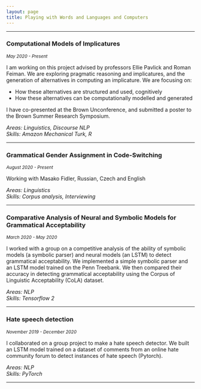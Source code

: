 ```yaml
---
layout: page
title: Playing with Words and Languages and Computers
---
```

<hr />

### Computational Models of Implicatures 
<sub>*May 2020 - Present* <sub /> 
  
I am working on this project advised by professors Ellie Pavlick and Roman Feiman. We are exploring pragmatic reasoning and implicatures, and the generation of alternatives in computing an implicature. We are focusing on: 
- How these alternatives are structured and used, cognitively
- How these alternatives can be computationally modelled and generated 

I have co-presented at the Brown Unconference, and submitted a poster to the Brown Summer Research Symposium.

*Areas: Linguistics, Discourse NLP <br/>
Skills: Amazon Mechanical Turk, R*

<hr />

### Grammatical Gender Assignment in Code-Switching 
<sub>*August 2020 - Present*<sub/> 
  
Working with Masako Fidler, Russian, Czech and English 

*Areas: Linguistics <br/>
Skills: Corpus analysis, Interviewing*

<hr />

### Comparative Analysis of Neural and Symbolic Models for Grammatical Acceptability 
<sub>*March 2020 - May 2020* <sub/> 
  
I worked with a group on a competitive analysis of the ability of symbolic models (a symbolic parser) and neural models (an LSTM) to detect grammatical acceptability. 
We implemented a simple symbolic parser and an LSTM model trained on the Penn Treebank. 
We then compared their accuracy in detecting grammatical acceptability using the Corpus of Linguistic Acceptability (CoLA) dataset.

*Areas: NLP <br/>
Skills: Tensorflow 2*

<hr />

### Hate speech detection 
<sub>*November 2019 - December 2020*<sub/> 
  
I collaborated on a group project to make a hate speech detector. We built an LSTM model trained on a dataset of comments from an online hate community forum to detect instances of hate speech (Pytorch). 

*Areas: NLP <br/>
Skills: PyTorch*

<hr />
